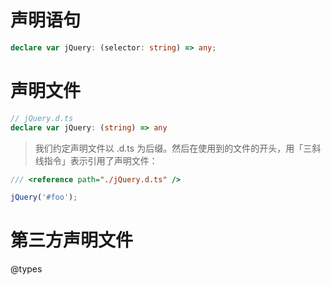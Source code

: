 # 声明语句
```ts
declare var jQuery: (selector: string) => any;
```
# 声明文件
```ts
// jQuery.d.ts
declare var jQuery: (string) => any
```
>我们约定声明文件以 .d.ts 为后缀。然后在使用到的文件的开头，用「三斜线指令」表示引用了声明文件：
```ts
/// <reference path="./jQuery.d.ts" />

jQuery('#foo');
```
# 第三方声明文件
@types 